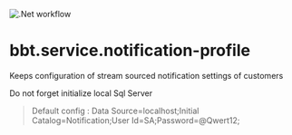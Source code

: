 ![.Net workflow](https://github.com/hub-burgan-com-tr/bbt.service.notification-profile/actions/workflows/dotnet.yml/badge.svg)

# bbt.service.notification-profile
Keeps configuration of stream sourced notification settings of customers

Do not forget initialize local Sql Server

> Default config : Data Source=localhost;Initial Catalog=Notification;User Id=SA;Password=@Qwert12;
